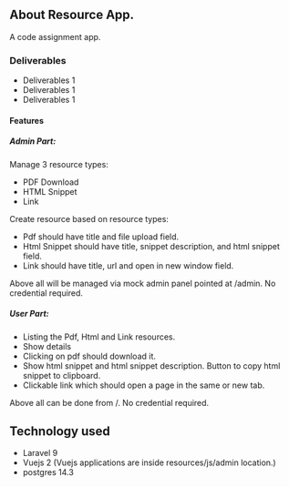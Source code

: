 ## About Resource App.
A code assignment app.

### Deliverables

- Deliverables 1
- Deliverables 1
- Deliverables 1

#### Features
##### Admin Part:
Manage 3 resource types:
- PDF Download
- HTML Snippet
- Link

Create resource based on resource types:
- Pdf should have title and file upload field.
- Html Snippet should have title, snippet description, and html snippet field.
- Link should have title, url and open in new window field.

Above all will be managed via mock admin panel pointed at /admin.
No credential required.  

##### User Part:
- Listing the Pdf, Html and Link resources.
- Show details
- Clicking on pdf should download it.
- Show html snippet and html snippet description. Button to copy html snippet to clipboard.
- Clickable link which should open a page in the same or new tab.

Above all can be done from /.
No credential required. 

## Technology used
- Laravel 9
- Vuejs 2 (Vuejs applications are inside resources/js/admin location.)
- postgres 14.3
